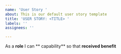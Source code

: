 ```yaml
---
name: 'User Story '
about: This is our default user story template
title: 'USER STORY: <TITLE> '
labels: ''
assignees: ''

---
```


As a **role** I can ** capability** so that **received benefit**
